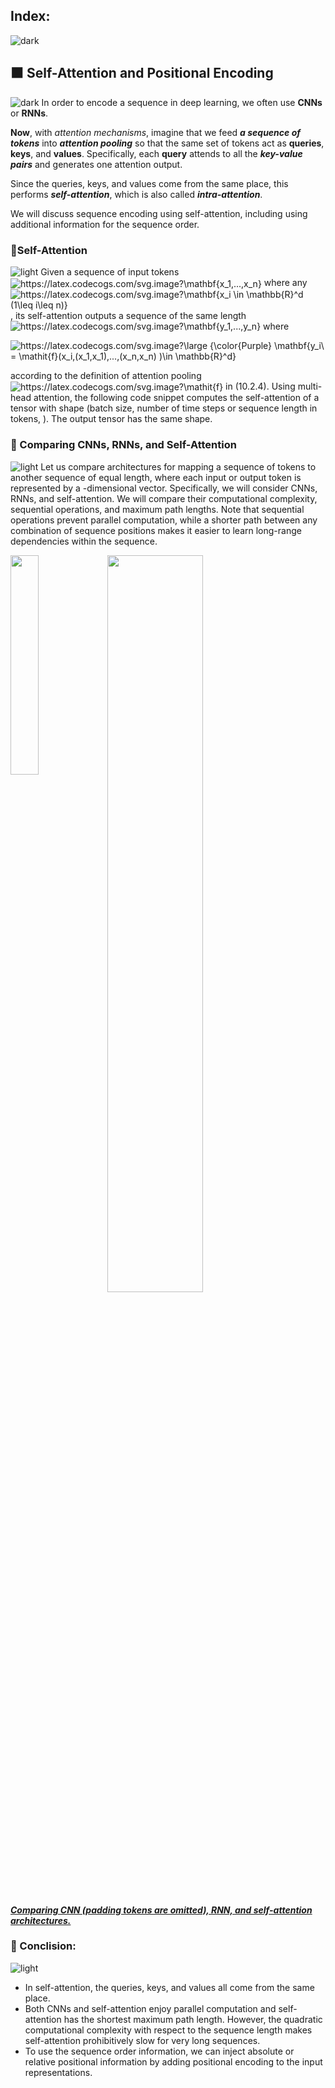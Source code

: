 ## Index:
![dark](https://user-images.githubusercontent.com/12748752/141935752-90492d2e-7904-4f9f-a5a1-c4e59ddc3a33.png)


## ⬛ Self-Attention and Positional Encoding
![dark](https://user-images.githubusercontent.com/12748752/141935752-90492d2e-7904-4f9f-a5a1-c4e59ddc3a33.png)
In order to encode a sequence in deep learning, we often use **CNNs** or **RNNs**.

**Now**, with _attention mechanisms_, imagine that we feed **_a sequence of tokens_** into **_attention pooling_** so that the same set of tokens act as **queries**, **keys**, and **values**. Specifically, each **query** attends to all the **_key-value pairs_** and generates one attention output. 

Since the queries, keys, and values come from the same place, this performs **_self-attention_**, which is also called **_intra-attention_**.

We will discuss sequence encoding using self-attention, including using additional information for the sequence order.

### 🔲Self-Attention
![light](https://user-images.githubusercontent.com/12748752/141935760-406edb8f-cb9b-4e30-9b69-9153b52c28b4.png)
Given a sequence of input tokens <img src="https://latex.codecogs.com/svg.image?\mathbf{x_1,...,x_n}" title="https://latex.codecogs.com/svg.image?\mathbf{x_1,...,x_n}" align="center"/> where any  <img src="https://latex.codecogs.com/svg.image?\mathbf{x_i&space;\in&space;\mathbb{R}^d&space;(1\leq&space;i\leq&space;n)}" title="https://latex.codecogs.com/svg.image?\mathbf{x_i \in \mathbb{R}^d (1\leq i\leq n)}" align="center"/>, its self-attention outputs a sequence of the same length <img src="https://latex.codecogs.com/svg.image?\mathbf{y_1,...,y_n}" title="https://latex.codecogs.com/svg.image?\mathbf{y_1,...,y_n}" /> where

<img src="https://latex.codecogs.com/svg.image?\large&space;{\color{Purple}&space;\mathbf{y_i\&space;=&space;\mathit{f}(x_i,(x_1,x_1),...,(x_n,x_n)&space;)\in&space;\mathbb{R}^d}" title="https://latex.codecogs.com/svg.image?\large {\color{Purple} \mathbf{y_i\ = \mathit{f}(x_i,(x_1,x_1),...,(x_n,x_n) )\in \mathbb{R}^d}" />

according to the definition of attention pooling <img src="https://latex.codecogs.com/svg.image?\mathit{f}" title="https://latex.codecogs.com/svg.image?\mathit{f}" align="center" /> in (10.2.4). Using multi-head attention, the following code snippet computes the self-attention of a tensor with shape (batch size, number of time steps or sequence length in tokens, ). The output tensor has the same shape.

### 🔲 Comparing CNNs, RNNs, and Self-Attention
![light](https://user-images.githubusercontent.com/12748752/141935760-406edb8f-cb9b-4e30-9b69-9153b52c28b4.png)
Let us compare architectures for mapping a sequence of  tokens to another sequence of equal length, where each input or output token is represented by a -dimensional vector. Specifically, we will consider CNNs, RNNs, and self-attention. We will compare their computational complexity, sequential operations, and maximum path lengths. Note that sequential operations prevent parallel computation, while a shorter path between any combination of sequence positions makes it easier to learn long-range dependencies within the sequence.

<img src="https://user-images.githubusercontent.com/12748752/170157769-9b87bc29-61f2-48b1-9419-16cabc397fb4.png" width=30% align="center"/> <img src="https://user-images.githubusercontent.com/12748752/170158752-5a05a0d6-39c3-4f64-b2e5-8b375c2296a7.png" width=55% align="top"/>

<ins><i><b>Comparing CNN (padding tokens are omitted), RNN, and self-attention architectures.</b></i></ins>


### 🔲 Conclision:
![light](https://user-images.githubusercontent.com/12748752/141935760-406edb8f-cb9b-4e30-9b69-9153b52c28b4.png)
* In self-attention, the queries, keys, and values all come from the same place.
* Both CNNs and self-attention enjoy parallel computation and self-attention has the shortest maximum path length. However, the quadratic computational complexity with respect to the sequence length makes self-attention prohibitively slow for very long sequences.
* To use the sequence order information, we can inject absolute or relative positional information by adding positional encoding to the input representations.
